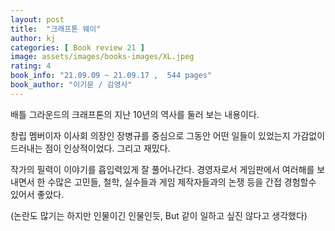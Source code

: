 ```yaml
---
layout: post
title:  "크래프톤 웨이"
author: kj
categories: [ Book review 21 ]
image: assets/images/books-images/XL.jpeg
rating: 4
book_info: "21.09.09 ~ 21.09.17 ,  544 pages"
book_author: "이기문 / 김영사"
---
```


배틀 그라운드의 크래프톤의 지난 10년의 역사를 둘러 보는 내용이다. 

창립 멤버이자 이사회 의장인 장병규를 중심으로 그동안 어떤 일들이 있었는지 가감없이 드러내는 점이 인상적이었다. 그리고 재밌다. 

작가의 필력이 이야기를 흡입력있게 잘 풀어나간다. 경영자로서 게임판에서 여러해를 보내면서 한 수많은 고민들, 철학, 실수들과 게임 제작자들과의 논쟁 등을 간접 경험할수 있어서 좋았다.  

(논란도 많기는 하지만 인물이긴 인물인듯, But 같이 일하고 싶진 않다고 생각했다)
